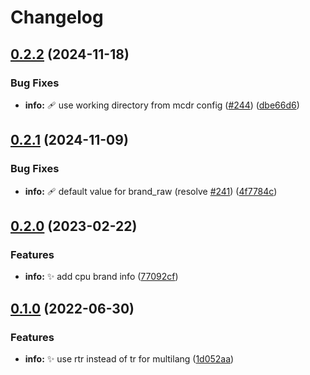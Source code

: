 # Changelog

## [0.2.2](https://github.com/AnzhiZhang/MCDReforgedPlugins/compare/info-v0.2.1...info-v0.2.2) (2024-11-18)


### Bug Fixes

* **info:** 🩹 use working directory from mcdr config ([#244](https://github.com/AnzhiZhang/MCDReforgedPlugins/issues/244)) ([dbe66d6](https://github.com/AnzhiZhang/MCDReforgedPlugins/commit/dbe66d62ca7b31a49d189b177d810743508f1459))

## [0.2.1](https://github.com/AnzhiZhang/MCDReforgedPlugins/compare/info-v0.2.0...info-v0.2.1) (2024-11-09)


### Bug Fixes

* **info:** 🩹 default value for brand_raw (resolve [#241](https://github.com/AnzhiZhang/MCDReforgedPlugins/issues/241)) ([4f7784c](https://github.com/AnzhiZhang/MCDReforgedPlugins/commit/4f7784cca392d49898c68a2c4ca9c4d6b4b4ca28))

## [0.2.0](https://github.com/AnzhiZhang/MCDReforgedPlugins/compare/info-v0.1.0...info-v0.2.0) (2023-02-22)


### Features

* **info:** ✨ add cpu brand info ([77092cf](https://github.com/AnzhiZhang/MCDReforgedPlugins/commit/77092cf24a442dec8487d259c798bf8b43b10a39))

## [0.1.0](https://github.com/AnzhiZhang/MCDReforgedPlugins/compare/info-v0.0.2...info-v0.1.0) (2022-06-30)


### Features

* **info:** ✨ use rtr instead of tr for multilang ([1d052aa](https://github.com/AnzhiZhang/MCDReforgedPlugins/commit/1d052aab180eae647534f31cc4762e8e44735f82))
